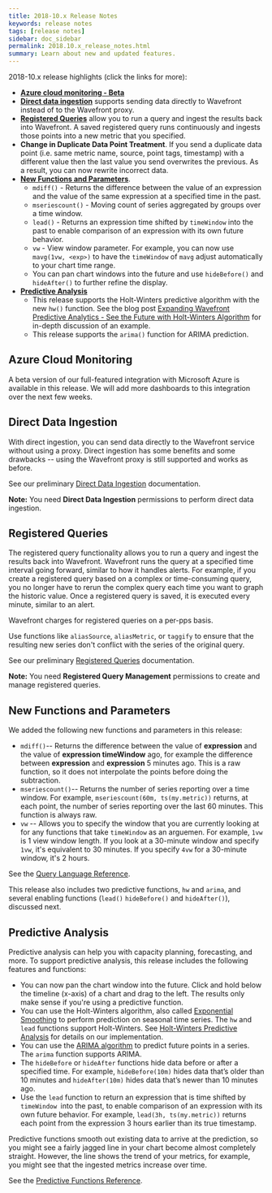 ```yaml
---
title: 2018-10.x Release Notes
keywords: release notes
tags: [release notes]
sidebar: doc_sidebar
permalink: 2018.10.x_release_notes.html
summary: Learn about new and updated features.
---
```


2018-10.x release highlights (click the links for more):
- [**Azure cloud monitoring - Beta**](2018.10.x_release_notes.html#azure-cloud-monitoring)
- [**Direct data ingestion**](2018.10.x_release_notes.html#direct-data-ingestion) supports sending data directly to Wavefront instead of to the Wavefront proxy.
- [**Registered Queries**](2018.10.x_release_notes.html#registered-queries) allow you to run a query and ingest the results back into Wavefront. A saved registered query runs continuously and ingests those points into a new metric that you specified.
- **Change in Duplicate Data Point Treatment**. If you send a duplicate data point (i.e. same metric name, source, point tags, timestamp) with a different value then the last value you send overwrites the previous. As a result, you can now rewrite incorrect data.
- [**New Functions and Parameters**](2018.10.x_release_notes.html#new-functions-and-parameters).
  * `mdiff()` - Returns the difference between the value of an expression and the value of the same expression at a specified time in the past.
  * `mseriescount()` - Moving count of series aggregated by groups over a time window.
  * `lead()` - Returns an expression time shifted by `timeWindow` into the past to enable comparison of an expression with its own future behavior.
  * `vw` - View window parameter. For example, you can now use `mavg(1vw, <exp>)` to have the `timeWindow` of `mavg` adjust automatically to your chart time range.
  * You can pan chart windows into the future and use `hideBefore()` and `hideAfter()` to further refine the display.
- [**Predictive Analysis**](2018.10.x_release_notes.html#predictive-analysis)
  - This release supports the Holt-Winters predictive algorithm with the new `hw()` function. See the blog post [Expanding Wavefront Predictive Analytics - See the Future with Holt-Winters Algorithm](https://www.wavefront.com/holtwinters-predictive-algorithm/) for in-depth discussion of an example.
  - This release supports the `arima()` function for ARIMA prediction.


## Azure Cloud Monitoring

A beta version of our full-featured integration with Microsoft Azure is available in this release. We will add more dashboards to this integration over the next few weeks.

## Direct Data Ingestion

With direct ingestion, you can send data directly to the Wavefront service without using a proxy. Direct ingestion has some benefits and some drawbacks -- using the Wavefront proxy is still supported and works as before.

See our preliminary [Direct Data Ingestion](direct_ingestion.html) documentation.

**Note:** You need **Direct Data Ingestion** permissions to perform direct data ingestion.

## Registered Queries

The registered query functionality allows you to run a query and ingest the results back into Wavefront. Wavefront runs the query at a specified time interval going forward, similar to how it handles alerts. For example, if you create a registered query based on a complex or time-consuming query, you no longer have to rerun the complex query each time you want to graph the historic value. Once a registered query is saved, it is executed every minute, similar to an alert.

Wavefront charges for registered queries on a per-pps basis.

Use functions like `aliasSource`, `aliasMetric`, or `taggify` to ensure that the resulting new series don't conflict with the series of the original query.

See our preliminary [Registered Queries](registered_queries.html) documentation.

**Note:** You need **Registered Query Management** permissions to create and manage registered queries.

## New Functions and Parameters

We added the following new functions and parameters in this release:

- `mdiff()`-- Returns the difference between the value of **expression** and the value of **expression timeWindow** ago, for example the difference between **expression** and **expression** 5 minutes ago. This is a raw function, so it does not interpolate the points before doing the subtraction.
- `mseriescount()`-- Returns the number of series reporting over a time window. For example, `mseriescount(60m, ts(my.metric))` returns, at each point, the number of series reporting over the last 60 minutes. This function is always raw.
- `vw` -- Allows you to specify the window that you are currently looking at for any functions that take `timeWindow` as an arguemen. For example, `1vw` is 1 view window length. If you look at a 30-minute window and specify `1vw`, it's equivalent to 30 minutes. If you specify `4vw` for a 30-minute window, it's 2 hours.

See the [Query Language Reference](query_language_reference.html).

This release also includes two predictive functions, `hw` and `arima`, and several enabling functions (`lead()` `hideBefore()` and `hideAfter()`), discussed next.


## Predictive Analysis

Predictive analysis can help you with capacity planning, forecasting, and more. To support predictive analysis, this release includes the following features and functions:

* You can now pan the chart window into the future. Click and hold below the timeline (x-axis) of a chart and drag to the left. The results only make sense if you're using a predictive function. 
* You can use the Holt-Winters algorithm, also called [Exponential Smoothing](https://en.wikipedia.org/wiki/Exponential_smoothing) to perform prediction on seasonal time series. The `hw` and `lead` functions support Holt-Winters. See [Holt-Winters Predictive Analysis](query_language_hw_function.html) for details on our implementation.
* You can use the [ARIMA algorithm](https://en.wikipedia.org/wiki/Autoregressive_integrated_moving_average) to predict future points in a series. The `arima` function supports ARIMA.
* The `hideBefore` or `hideAfter` functions hide data before or after a specified time. For example, `hideBefore(10m)` hides data that’s older than 10 minutes and `hideAfter(10m)` hides data that’s newer than 10 minutes ago.
* Use the `lead` function to return an expression that is time shifted by `timeWindow `into the past, to enable comparison of an expression with its own future behavior. For example, `lead(3h, ts(my.metric))` returns each point from the expression 3 hours earlier than its true timestamp.

Predictive functions smooth out existing data to arrive at the prediction, so you might see a fairly jagged line in your chart become almost completely straight. However, the line  shows the trend of your metrics, for example, you might see that the ingested metrics increase over time.

See the [Predictive Functions Reference](query_language_reference.html#predictive-functions).
